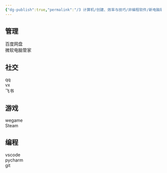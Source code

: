 ```yaml
---
{"dg-publish":true,"permalink":"/3 计算机/创建、效率与技巧/非编程软件/新电脑软件安装列表/","title":"新电脑软件安装列表"}
---
```



## 管理
百度网盘  
微软电脑管家
## 社交
qq  
vx  
飞书
## 游戏
wegame  
Steam
## 编程
vscode  
pycharm  
git